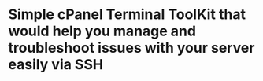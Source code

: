 # Simple cPanel Terminal ToolKit that would help you manage and troubleshoot issues with your server easily via SSH
